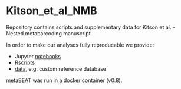 # Kitson_et_al_NMB
Repository contains scripts and supplementary data for Kitson et al. - Nested metabarcoding manuscript

In order to make our analyses fully reproducable we provide:
- Jupyter [notebooks](https://github.com/HullUni-bioinformatics/Kitson_et_al_NMB/tree/master/notebooks)
- [Rscripts](https://github.com/HullUni-bioinformatics/Kitson_et_al_NMB/tree/master/Rscripts)
- [data](https://github.com/HullUni-bioinformatics/Kitson_et_al_NMB/tree/master/data), e.g. custom reference database

[metaBEAT](https://github.com/HullUni-bioinformatics/metaBEAT) was run in a [docker](https://hub.docker.com/r/chrishah/metabeat/) container (v0.8).
